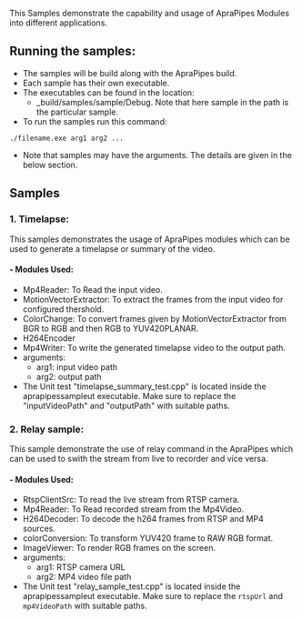 


This Samples demonstrate the capability and usage of ApraPipes Modules into different applications.

## Running the samples:
- The samples will be build along with the ApraPipes build.
- Each sample has their own executable.
- The executables can be found in the location:
    - _build/samples/sample/Debug. Note that here sample in the path is the particular sample.
- To run the samples run this command:
```
./filename.exe arg1 arg2 ...
```
- Note that samples may have the arguments. The details are given in the below section.

## Samples
### 1. Timelapse:
This samples demonstrates the usage of ApraPipes modules which can be used to generate a timelapse or summary of the video.
#### - Modules Used:
- Mp4Reader: To Read the input video.
- MotionVectorExtractor: To extract the frames from the input video for configured thershold.
- ColorChange: To convert frames given by MotionVectorExtractor from BGR to RGB and then RGB to YUV420PLANAR.
- H264Encoder
- Mp4Writer: To write the generated timelapse video to the output path.
- arguments: 
    - arg1: input video path
    - arg2: output path
- The Unit test "timelapse_summary_test.cpp" is located inside the aprapipessampleut executable. Make sure to replace the "inputVideoPath" and "outputPath" with suitable paths.

### 2. Relay sample:
This sample demonstrate the use of relay command in the ApraPipes which can be used to swith the stream from live to recorder and vice versa.
#### - Modules Used:
- RtspClientSrc: To read the live stream from RTSP camera.
- Mp4Reader: To Read recorded stream from the Mp4Video.
- H264Decoder: To decode the h264 frames from RTSP and MP4 sources.
- colorConversion: To transform YUV420 frame to RAW RGB format.
- ImageViewer: To render RGB frames on the screen.
- arguments: 
    - arg1: RTSP camera URL
    - arg2: MP4 video file path
- The Unit test "relay_sample_test.cpp" is located inside the aprapipessampleut executable. Make sure to replace the `rtspUrl` and `mp4VideoPath` with suitable paths.
